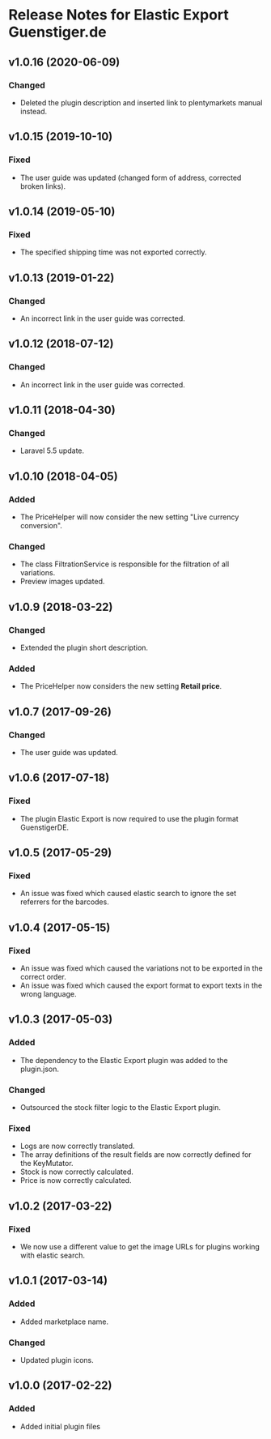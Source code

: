 # Release Notes for Elastic Export Guenstiger.de

## v1.0.16 (2020-06-09)

### Changed
- Deleted the plugin description and inserted link to plentymarkets manual instead.

## v1.0.15 (2019-10-10)

### Fixed
- The user guide was updated (changed form of address, corrected broken links).

## v1.0.14 (2019-05-10)

### Fixed
- The specified shipping time was not exported correctly.

## v1.0.13 (2019-01-22)

### Changed
- An incorrect link in the user guide was corrected.

## v1.0.12 (2018-07-12)

### Changed
- An incorrect link in the user guide was corrected.

## v1.0.11 (2018-04-30)

### Changed
- Laravel 5.5 update.

## v1.0.10 (2018-04-05)

### Added
- The PriceHelper will now consider the new setting "Live currency conversion".

### Changed
- The class FiltrationService is responsible for the filtration of all variations.
- Preview images updated.

## v1.0.9 (2018-03-22)

### Changed
- Extended the plugin short description.

### Added
- The PriceHelper now considers the new setting **Retail price**.

## v1.0.7 (2017-09-26)

### Changed
- The user guide was updated.

## v1.0.6 (2017-07-18)

### Fixed
- The plugin Elastic Export is now required to use the plugin format GuenstigerDE.

## v1.0.5 (2017-05-29)

### Fixed
- An issue was fixed which caused elastic search to ignore the set referrers for the barcodes.

## v1.0.4 (2017-05-15)

### Fixed
- An issue was fixed which caused the variations not to be exported in the correct order.
- An issue was fixed which caused the export format to export texts in the wrong language.

## v1.0.3 (2017-05-03)

### Added
- The dependency to the Elastic Export plugin was added to the plugin.json.

### Changed
- Outsourced the stock filter logic to the Elastic Export plugin.

### Fixed
- Logs are now correctly translated.
- The array definitions of the result fields are now correctly defined for the KeyMutator.
- Stock is now correctly calculated.
- Price is now correctly calculated.

## v1.0.2 (2017-03-22)

### Fixed
- We now use a different value to get the image URLs for plugins working with elastic search.

## v1.0.1 (2017-03-14)

### Added
- Added marketplace name.

### Changed
- Updated plugin icons.

## v1.0.0 (2017-02-22)

### Added
- Added initial plugin files

